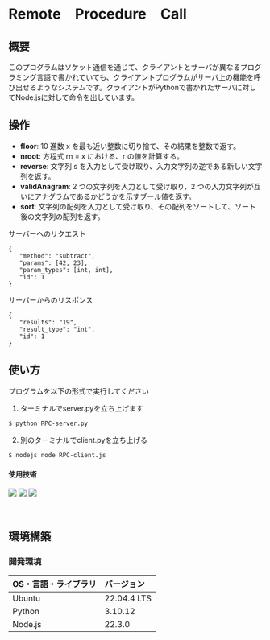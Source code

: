 # Remote　Procedure　Call

## 概要
このプログラムはソケット通信を通じて、クライアントとサーバが異なるプログラミング言語で書かれていても、クライアントプログラムがサーバ上の機能を呼び出せるようなシステムです。クライアントがPythonで書かれたサーバに対してNode.jsに対して命令を出しています。

## 操作

- **floor**: 10 進数 x を最も近い整数に切り捨て、その結果を整数で返す。
- **nroot**: 方程式 rn = x における、r の値を計算する。
- **reverse**: 文字列 s を入力として受け取り、入力文字列の逆である新しい文字列を返す。
- **validAnagram**:  2 つの文字列を入力として受け取り，2 つの入力文字列が互いにアナグラムであるかどうかを示すブール値を返す。
- **sort**: 文字列の配列を入力として受け取り、その配列をソートして、ソート後の文字列の配列を返す。

サーバーへのリクエスト
```
{
   "method": "subtract", 
   "params": [42, 23], 
   "param_types": [int, int],
   "id": 1
}
```

サーバーからのリスポンス
```
{
   "results": "19",
   "result_type": "int",
   "id": 1
}
```

## 使い方

プログラムを以下の形式で実行してください

1. ターミナルでserver.pyを立ち上げます
```bash
$ python RPC-server.py
```
2. 別のターミナルでclient.pyを立ち上げる
```bash
$ nodejs node RPC-client.js
```

#### 使用技術
<p style="display: inline">
<img src="https://img.shields.io/badge/-Linux-212121.svg?logo=linux&style=popout">
<img src="https://img.shields.io/badge/-Python-FFC107.svg?logo=python&style=popout">
<img src="https://img.shields.io/badge/-Node.js-339933.svg?logo=node.js&style=flat-square">
</p>

&nbsp;

## 環境構築
### 開発環境
| OS・言語・ライブラリ | バージョン |
| :------- | :------ |
| Ubuntu | 22.04.4 LTS |
| Python | 3.10.12 |
| Node.js | 22.3.0 |

&nbsp;

&nbsp;
